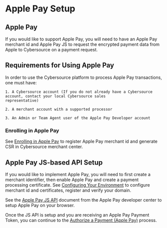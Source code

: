 # Apple Pay Setup

## Apple Pay

If you would like to support Apple Pay, you will need to have an Apple Pay merchant id and Apple Pay JS to request the encrypted payment data from Apple to Cybersource on a payment request.

## Requirements for Using Apple Pay

In order to use the Cybersource platform to process Apple Pay transactions, one must have:

    1. A Cybersource account (If you do not already have a Cybersource account, contact your local Cybersource sales
    representative)

    2. A merchant account with a supported processor

    3. An Admin or Team Agent user of the Apple Pay Developer account

### Enrolling in Apple Pay

See [Enrolling in Apple Pay](https://docs.cybersource.com/content/dam/new-documentation/documentation/en/apple-pay/smartpay/rest/applepay-rest-smartpay.pdf) to register Apple Pay merchant id and generate CSR in Cybersource merchant center.

## Apple Pay JS-based API Setup

If you would like to implement Apple Pay, you will need to first create a merchant identifier, then enable Apple Pay and create a payment processing certificate. See [Configuring Your Environment](https://developer.apple.com/documentation/apple_pay_on_the_web/configuring_your_environment) to configure merchant id and certificates, register and verify your domain.

See the [Apple Pay JS API](https://developer.apple.com/documentation/apple_pay_on_the_web/apple_pay_js_api) document from the Apple Pay developer center to setup Apple Pay on your browser.

Once the JS API is setup and you are receiving an Apple Pay Payment Token, you can continue to the [Authorize a Payment (Apple Pay)](Authorize-a-Payment-ApplePay.md) process.
